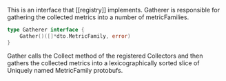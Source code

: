 This is an interface that [[registry]] implements. Gatherer is responsible for gathering the collected metrics into a number of metricFamilies.

```go
type Gatherer interface {
	Gather()([]*dto.MetricFamily, error)
}
```

Gather calls the Collect method of the registered Collectors and then gathers the collected metrics into a lexicographically sorted slice of Uniquely named MetricFamily protobufs.
